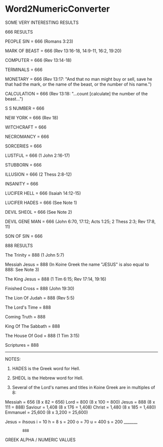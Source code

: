 # Word2NumericConverter

SOME VERY 
INTERESTING RESULTS

666 RESULTS 

PEOPLE SIN = 666 (Romans 3:23) 

MARK OF BEAST = 666 (Rev 13:16-18, 14:9-11, 16:2, 19:20) 

COMPUTER = 666 (Rev 13:14-18) 

TERMINALS = 666 

MONETARY = 666 (Rev 13:17: "And that no man might buy or sell, save he that had the mark, or the name of the beast, or the number of his name.") 

CALCULATION = 666 (Rev 13:18: "...count [calculate] the number of the beast...") 

S S NUMBER = 666 

NEW YORK = 666 (Rev 18) 

WITCHCRAFT = 666 

NECROMANCY = 666 

SORCERIES = 666 

LUSTFUL = 666 (1 John 2:16-17) 

STUBBORN = 666 

ILLUSION = 666 (2 Thess 2:8-12) 

INSANITY = 666 

LUCIFER HELL = 666 (Isaiah 14:12-15) 

LUCIFER HADES = 666 (See Note 1)

DEVIL SHEOL = 666 (See Note 2)

DEVIL GENE MAN = 666 (John 6:70, 17:12; Acts 1:25; 2 Thess 2:3; Rev 17:8, 11) 

SON OF SIN = 666 


888 RESULTS 

The Trinity = 888 (1 John 5:7)

Messiah Jesus = 888 (In Koine Greek the name "JESUS" is also equal to 888: See Note 3)

The King Jesus = 888 (1 Tim 6:15; Rev 17:14, 19:16)

Finished Cross = 888 (John 19:30)

The Lion Of Judah = 888 (Rev 5:5)

The Lord's Time = 888

Coming Truth = 888

King Of The Sabbath = 888

The House Of God = 888 (1 Tim 3:15)

Scriptures = 888


-------------------

NOTES: 

1. HADES is the Greek word for Hell.
2. SHEOL is the Hebrew word for Hell.

3. Several of the Lord's names and titles in Koine Greek are in multiples of 8:

Messiah = 656 (8 x 82 = 656)
Lord = 800 (8 x 100 = 800)
Jesus = 888 (8 x 111 = 888)
Saviour = 1,408 (8 x 176 = 1,408)
Christ = 1,480 (8 x 185 = 1,480)
Emmanuel = 25,600 (8 x 3,200 = 25,600)


Jesus = ihsous
 i =   10
h =    8
s = 200
o =   70
u = 400
s = 200
            _______

            888

GREEK ALPHA / NUMERIC VALUES
